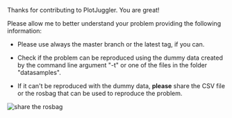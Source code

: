 Thanks for contributing to PlotJuggler. You are great!

Please allow me to better understand your problem providing the following information:

- Please use always the master branch or the latest tag, if you can. 

- Check if the problem can be reproduced using the dummy data created by the command line argument "-t" or one of the files in the folder "datasamples".

- If it can't be reproduced with the dummy data, __please__ share the CSV file or the rosbag that can be used to reproduce the problem.

![share the rosbag](https://github.com/facontidavide/PlotJuggler/raw/master/show_me_the_rosbag.jpg)
